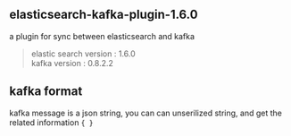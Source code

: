 ## elasticsearch-kafka-plugin-1.6.0
a plugin for sync between elasticsearch and kafka

>elastic search version : 1.6.0   </br>
>kafka version : 0.8.2.2    </br>

## kafka format
kafka message is a json string, you can can unserilized string, and get the related information
`{
}`
